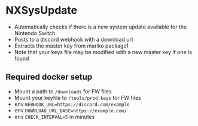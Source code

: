 # NXSysUpdate

- Automatically checks if there is a new system update available for the Nintendo Switch
- Posts to a discord webhook with a download url
- Extracts the master key from mariko package1
- Note that your keys file may be modified with a new master key if one is found


## Required docker setup

- Mount a path to `/downloads` for FW files
- Mount your keyfile to `/tools/prod.keys` for FW files
- env `WEBHOOK_URL=https://discord.com/example`
- env `DOWNLOAD_URL_BASE=https://example.com/`
- env `CHECK_INTERVAL=5` in minutes